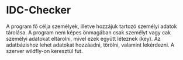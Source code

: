 # IDC-Checker

A program fő célja személyek, illetve hozzájuk tartozó személyi adatok tárolása.
A program nem képes önmagában csak személyt vagy cak személyi adatokat eltárolni, mivel ezek együtt léteznek (key).
Az adatbázishoz lehet adatokat hozzáadni, törölni, valamint lekérdezni. 
A szerver wildfly-on keresztül fut.
